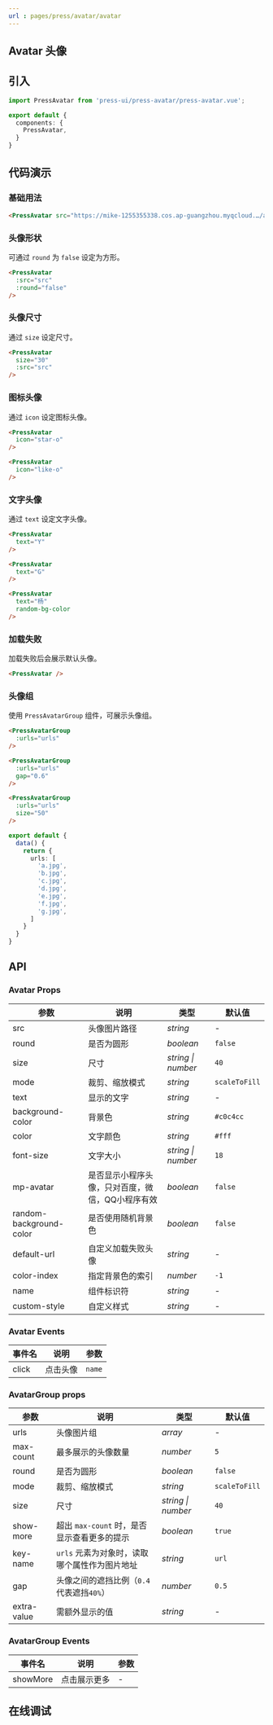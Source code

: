 ```yaml
---
url : pages/press/avatar/avatar
---
```


## Avatar 头像


## 引入

```ts
import PressAvatar from 'press-ui/press-avatar/press-avatar.vue';

export default {
  components: {
    PressAvatar,
  }
}
```

## 代码演示

### 基础用法

```html
<PressAvatar src="https://mike-1255355338.cos.ap-guangzhou.myqcloud.…/article/2023/10/own_mike_0ab8e66284a3617ed9.jpeg" />
```


### 头像形状

可通过 `round` 为 `false` 设定为方形。

```html
<PressAvatar
  :src="src"
  :round="false"
/>
```

### 头像尺寸

通过 `size` 设定尺寸。

```html
<PressAvatar
  size="30"
  :src="src"
/>
```

### 图标头像

通过 `icon` 设定图标头像。

```html
<PressAvatar
  icon="star-o"
/>

<PressAvatar
  icon="like-o"
/>
```

### 文字头像

通过 `text` 设定文字头像。

```html
<PressAvatar
  text="Y"
/>

<PressAvatar
  text="G"
/>

<PressAvatar
  text="杨"
  random-bg-color
/>
```

### 加载失败

加载失败后会展示默认头像。

```html
<PressAvatar />
```

### 头像组

使用 `PressAvatarGroup` 组件，可展示头像组。

```html
<PressAvatarGroup
  :urls="urls"
/>

<PressAvatarGroup
  :urls="urls"
  gap="0.6"
/>

<PressAvatarGroup
  :urls="urls"
  size="50"
/>
```

```ts
export default {
  data() {
    return {
      urls: [
        'a.jpg',
        'b.jpg',
        'c.jpg',
        'd.jpg',
        'e.jpg',
        'f.jpg',
        'g.jpg',
      ]
    }
  }
}
```


## API

### Avatar Props

| 参数                    | 说明                                             | 类型               | 默认值        |
| ----------------------- | ------------------------------------------------ | ------------------ | ------------- |
| src                     | 头像图片路径                                     | _string_           | -             |
| round                   | 是否为圆形                                       | _boolean_          | `false`       |
| size                    | 尺寸                                             | _string \| number_ | `40`          |
| mode                    | 裁剪、缩放模式                                   | _string_           | `scaleToFill` |
| text                    | 显示的文字                                       | _string_           | -             |
| background-color        | 背景色                                           | _string_           | `#c0c4cc`     |
| color                   | 文字颜色                                         | _string_           | `#fff`        |
| font-size               | 文字大小                                         | _string \| number_ | `18`          |
| mp-avatar               | 是否显示小程序头像，只对百度，微信，QQ小程序有效 | _boolean_          | `false`       |
| random-background-color | 是否使用随机背景色                               | _boolean_          | `false`       |
| default-url             | 自定义加载失败头像                               | _string_           | -             |
| color-index             | 指定背景色的索引                                 | _number_           | `-1`          |
| name                    | 组件标识符                                       | _string_           | -             |
| custom-style            | 自定义样式                                       | _string_           | -             |



### Avatar Events

| 事件名 | 说明     | 参数   |
| ------ | -------- | ------ |
| click  | 点击头像 | `name` |


### AvatarGroup props

| 参数        | 说明                                          | 类型               | 默认值        |
| ----------- | --------------------------------------------- | ------------------ | ------------- |
| urls        | 头像图片组                                    | _array_            | -             |
| max-count   | 最多展示的头像数量                            | _number_           | `5`           |
| round       | 是否为圆形                                    | _boolean_          | `false`       |
| mode        | 裁剪、缩放模式                                | _string_           | `scaleToFill` |
| size        | 尺寸                                          | _string \| number_ | `40`          |
| show-more   | 超出 `max-count` 时，是否显示查看更多的提示   | _boolean_          | `true`        |
| key-name    | `urls` 元素为对象时，读取哪个属性作为图片地址 | _string_           | `url`         |
| gap         | 头像之间的遮挡比例（`0.4`代表遮挡`40%`）      | _number_           | `0.5`         |
| extra-value | 需额外显示的值                                | _string_           | -             |

### AvatarGroup Events

| 事件名   | 说明         | 参数 |
| -------- | ------------ | ---- |
| showMore | 点击展示更多 | -    |

## 在线调试

<debug-online />
